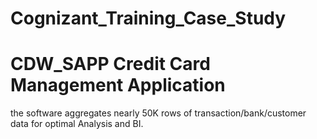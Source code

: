 # Cognizant_Training_Case_Study
# CDW_SAPP Credit Card Management Application

the software aggregates nearly 50K rows of transaction/bank/customer data for optimal Analysis and BI. 
